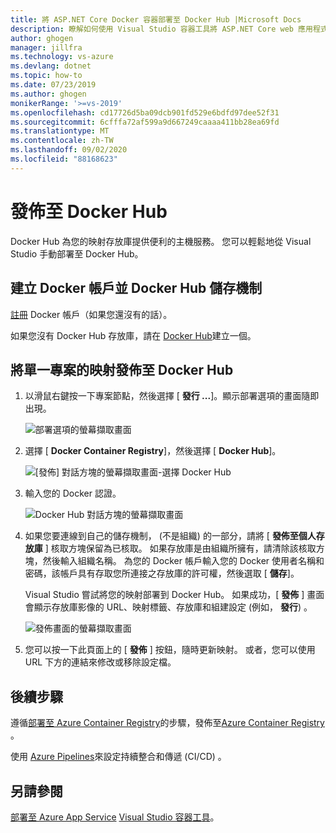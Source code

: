 ```yaml
---
title: 將 ASP.NET Core Docker 容器部署至 Docker Hub |Microsoft Docs
description: 瞭解如何使用 Visual Studio 容器工具將 ASP.NET Core web 應用程式部署至 Docker Hub
author: ghogen
manager: jillfra
ms.technology: vs-azure
ms.devlang: dotnet
ms.topic: how-to
ms.date: 07/23/2019
ms.author: ghogen
monikerRange: '>=vs-2019'
ms.openlocfilehash: cd17726d5ba09dcb901fd529e6bdfd97dee52f31
ms.sourcegitcommit: 6cfffa72af599a9d667249caaaa411bb28ea69fd
ms.translationtype: MT
ms.contentlocale: zh-TW
ms.lasthandoff: 09/02/2020
ms.locfileid: "88168623"
---
```

# <a name="deploy-to-docker-hub"></a>發佈至 Docker Hub

Docker Hub 為您的映射存放庫提供便利的主機服務。 您可以輕鬆地從 Visual Studio 手動部署至 Docker Hub。

## <a name="create-a-docker-account-and-docker-hub-repository"></a>建立 Docker 帳戶並 Docker Hub 儲存機制

[註冊](https://hub.docker.com/signup) Docker 帳戶（如果您還沒有的話）。

如果您沒有 Docker Hub 存放庫，請在 [Docker Hub](https://hub.docker.com/)建立一個。

## <a name="publish-the-image-for-a-single-project-to-docker-hub"></a>將單一專案的映射發佈至 Docker Hub

1. 以滑鼠右鍵按一下專案節點，然後選擇 [ **發行 ...**]。顯示部署選項的畫面隨即出現。

   ![部署選項的螢幕擷取畫面](media/container-tools/vs-2019/docker-container-registry.png)

1. 選擇 [ **Docker Container Registry**]，然後選擇 [ **Docker Hub**]。

   ![[發佈] 對話方塊的螢幕擷取畫面-選擇 Docker Hub](media/deploy-docker-hub/container-tools-docker-hub-deploy.png)

1. 輸入您的 Docker 認證。

   ![Docker Hub 對話方塊的螢幕擷取畫面](media/deploy-docker-hub/container-tools-docker-hub-credentials.png)

1. 如果您要連線到自己的儲存機制， (不是組織) 的一部分，請將 [ **發佈至個人存放庫** ] 核取方塊保留為已核取。 如果存放庫是由組織所擁有，請清除該核取方塊，然後輸入組織名稱。 為您的 Docker 帳戶輸入您的 Docker 使用者名稱和密碼，該帳戶具有存取您所連接之存放庫的許可權，然後選取 [ **儲存**]。  

   Visual Studio 嘗試將您的映射部署到 Docker Hub。  如果成功，[ **發佈** ] 畫面會顯示存放庫影像的 URL、映射標籤、存放庫和組建設定 (例如， **發行**) 。

   ![發佈畫面的螢幕擷取畫面](media/deploy-docker-hub/container-tools-docker-hub-finished.png)

1. 您可以按一下此頁面上的 [ **發佈** ] 按鈕，隨時更新映射。  或者，您可以使用 URL 下方的連結來修改或移除設定檔。

## <a name="next-steps"></a>後續步驟

遵循[部署至 Azure Container Registry](hosting-web-apps-in-docker.md)的步驟，發佈至[Azure Container Registry](/azure/container-registry/) 。

使用 [Azure Pipelines](/azure/devops/pipelines/?view=azure-devops)來設定持續整合和傳遞 (CI/CD) 。

## <a name="see-also"></a>另請參閱

[部署至 Azure App Service](deploy-app-service.md) 
[Visual Studio 容器工具](/visualstudio/containers/)。